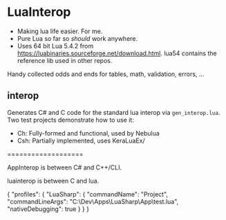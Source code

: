 # LuaInterop
- Making lua life easier. For me.
- Pure Lua so far so *should* work anywhere.
- Uses 64 bit Lua 5.4.2 from https://luabinaries.sourceforge.net/download.html. lua54 contains the reference lib used in other repos.


Handy collected odds and ends for tables, math, validation, errors, ...


## interop
Generates C# and C code for the standard lua interop via `gen_interop.lua`.
Two test projects demonstrate how to use it:
- Ch: Fully-formed and functional, used by Nebulua
- Csh: Partially implemented, uses KeraLuaEx/



===================

AppInterop is between C# and C++/CLI.

luainterop is between C and lua.



{
  "profiles": {
    "LuaSharp": {
      "commandName": "Project",
      "commandLineArgs": "C:\\Dev\\Apps\\LuaSharp\\App\\test.lua",
      "nativeDebugging": true
    }
  }
}

